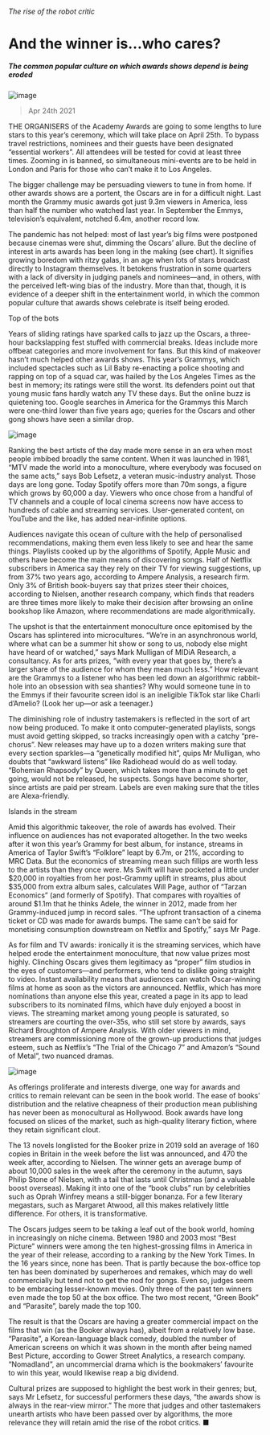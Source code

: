 ###### The rise of the robot critic
# And the winner is…who cares? 
##### The common popular culture on which awards shows depend is being eroded 
![image](images/20210424_BKD001_0.jpg) 
> Apr 24th 2021 
THE ORGANISERS of the Academy Awards are going to some lengths to lure stars to this year’s ceremony, which will take place on April 25th. To bypass travel restrictions, nominees and their guests have been designated “essential workers”. All attendees will be tested for covid at least three times. Zooming in is banned, so simultaneous mini-events are to be held in London and Paris for those who can’t make it to Los Angeles.
The bigger challenge may be persuading viewers to tune in from home. If other awards shows are a portent, the Oscars are in for a difficult night. Last month the Grammy music awards got just 9.3m viewers in America, less than half the number who watched last year. In September the Emmys, television’s equivalent, notched 6.4m, another record low.

The pandemic has not helped: most of last year’s big films were postponed because cinemas were shut, dimming the Oscars’ allure. But the decline of interest in arts awards has been long in the making (see chart). It signifies growing boredom with ritzy galas, in an age when lots of stars broadcast directly to Instagram themselves. It betokens frustration in some quarters with a lack of diversity in judging panels and nominees—and, in others, with the perceived left-wing bias of the industry. More than that, though, it is evidence of a deeper shift in the entertainment world, in which the common popular culture that awards shows celebrate is itself being eroded.
Top of the bots
Years of sliding ratings have sparked calls to jazz up the Oscars, a three-hour backslapping fest stuffed with commercial breaks. Ideas include more offbeat categories and more involvement for fans. But this kind of makeover hasn’t much helped other awards shows. This year’s Grammys, which included spectacles such as Lil Baby re-enacting a police shooting and rapping on top of a squad car, was hailed by the Los Angeles Times as the best in memory; its ratings were still the worst. Its defenders point out that young music fans hardly watch any TV these days. But the online buzz is quietening too. Google searches in America for the Grammys this March were one-third lower than five years ago; queries for the Oscars and other gong shows have seen a similar drop.
![image](images/20210424_BKC562.png) 

Ranking the best artists of the day made more sense in an era when most people imbibed broadly the same content. When it was launched in 1981, “MTV made the world into a monoculture, where everybody was focused on the same acts,” says Bob Lefsetz, a veteran music-industry analyst. Those days are long gone. Today Spotify offers more than 70m songs, a figure which grows by 60,000 a day. Viewers who once chose from a handful of TV channels and a couple of local cinema screens now have access to hundreds of cable and streaming services. User-generated content, on YouTube and the like, has added near-infinite options.
Audiences navigate this ocean of culture with the help of personalised recommendations, making them even less likely to see and hear the same things. Playlists cooked up by the algorithms of Spotify, Apple Music and others have become the main means of discovering songs. Half of Netflix subscribers in America say they rely on their TV for viewing suggestions, up from 37% two years ago, according to Ampere Analysis, a research firm. Only 3% of British book-buyers say that prizes steer their choices, according to Nielsen, another research company, which finds that readers are three times more likely to make their decision after browsing an online bookshop like Amazon, where recommendations are made algorithmically.
The upshot is that the entertainment monoculture once epitomised by the Oscars has splintered into microcultures. “We’re in an asynchronous world, where what can be a summer hit show or song to us, nobody else might have heard of or watched,” says Mark Mulligan of MIDiA Research, a consultancy. As for arts prizes, “with every year that goes by, there’s a larger share of the audience for whom they mean much less.” How relevant are the Grammys to a listener who has been led down an algorithmic rabbit-hole into an obsession with sea shanties? Why would someone tune in to the Emmys if their favourite screen idol is an ineligible TikTok star like Charli d’Amelio? (Look her up—or ask a teenager.)
The diminishing role of industry tastemakers is reflected in the sort of art now being produced. To make it onto computer-generated playlists, songs must avoid getting skipped, so tracks increasingly open with a catchy “pre-chorus”. New releases may have up to a dozen writers making sure that every section sparkles—a “genetically modified hit”, quips Mr Mulligan, who doubts that “awkward listens” like Radiohead would do as well today. “Bohemian Rhapsody” by Queen, which takes more than a minute to get going, would not be released, he suspects. Songs have become shorter, since artists are paid per stream. Labels are even making sure that the titles are Alexa-friendly.
Islands in the stream
Amid this algorithmic takeover, the role of awards has evolved. Their influence on audiences has not evaporated altogether. In the two weeks after it won this year’s Grammy for best album, for instance, streams in America of Taylor Swift’s “Folklore” leapt by 6.7m, or 21%, according to MRC Data. But the economics of streaming mean such fillips are worth less to the artists than they once were. Ms Swift will have pocketed a little under $20,000 in royalties from her post-Grammy uplift in streams, plus about $35,000 from extra album sales, calculates Will Page, author of “Tarzan Economics” (and formerly of Spotify). That compares with royalties of around $1.1m that he thinks Adele, the winner in 2012, made from her Grammy-induced jump in record sales. “The upfront transaction of a cinema ticket or CD was made for awards bumps. The same can’t be said for monetising consumption downstream on Netflix and Spotify,” says Mr Page.
As for film and TV awards: ironically it is the streaming services, which have helped erode the entertainment monoculture, that now value prizes most highly. Clinching Oscars gives them legitimacy as “proper” film studios in the eyes of customers—and performers, who tend to dislike going straight to video. Instant availability means that audiences can watch Oscar-winning films at home as soon as the victors are announced. Netflix, which has more nominations than anyone else this year, created a page in its app to lead subscribers to its nominated films, which have duly enjoyed a boost in views. The streaming market among young people is saturated, so streamers are courting the over-35s, who still set store by awards, says Richard Broughton of Ampere Analysis. With older viewers in mind, streamers are commissioning more of the grown-up productions that judges esteem, such as Netflix’s “The Trial of the Chicago 7” and Amazon’s “Sound of Metal”, two nuanced dramas.
![image](images/20210424_BKD002_0.jpg) 

As offerings proliferate and interests diverge, one way for awards and critics to remain relevant can be seen in the book world. The ease of books’ distribution and the relative cheapness of their production mean publishing has never been as monocultural as Hollywood. Book awards have long focused on slices of the market, such as high-quality literary fiction, where they retain significant clout.
The 13 novels longlisted for the Booker prize in 2019 sold an average of 160 copies in Britain in the week before the list was announced, and 470 the week after, according to Nielsen. The winner gets an average bump of about 10,000 sales in the week after the ceremony in the autumn, says Philip Stone of Nielsen, with a tail that lasts until Christmas (and a valuable boost overseas). Making it into one of the “book clubs” run by celebrities such as Oprah Winfrey means a still-bigger bonanza. For a few literary megastars, such as Margaret Atwood, all this makes relatively little difference. For others, it is transformative.
The Oscars judges seem to be taking a leaf out of the book world, homing in increasingly on niche cinema. Between 1980 and 2003 most “Best Picture” winners were among the ten highest-grossing films in America in the year of their release, according to a ranking by the New York Times. In the 16 years since, none has been. That is partly because the box-office top ten has been dominated by superheroes and remakes, which may do well commercially but tend not to get the nod for gongs. Even so, judges seem to be embracing lesser-known movies. Only three of the past ten winners even made the top 50 at the box office. The two most recent, “Green Book” and “Parasite”, barely made the top 100.
The result is that the Oscars are having a greater commercial impact on the films that win (as the Booker always has), albeit from a relatively low base. “Parasite”, a Korean-language black comedy, doubled the number of American screens on which it was shown in the month after being named Best Picture, according to Gower Street Analytics, a research company. “Nomadland”, an uncommercial drama which is the bookmakers’ favourite to win this year, would likewise reap a big dividend.
Cultural prizes are supposed to highlight the best work in their genres; but, says Mr Lefsetz, for successful performers these days, “the awards show is always in the rear-view mirror.” The more that judges and other tastemakers unearth artists who have been passed over by algorithms, the more relevance they will retain amid the rise of the robot critics. ■

